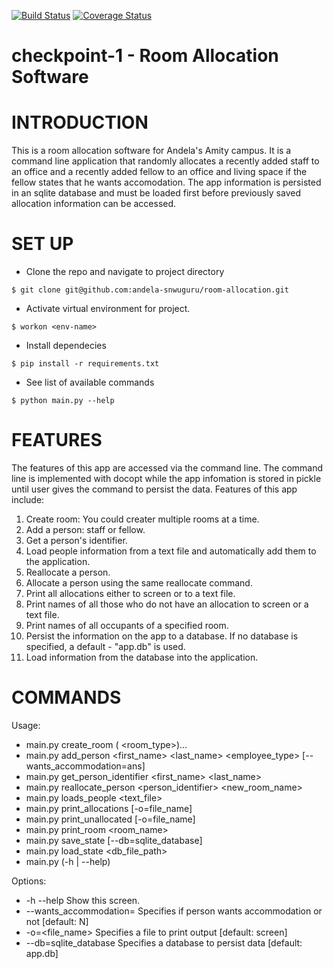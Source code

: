 [![Build Status](https://travis-ci.org/andela-cdike/checkpoint-1.svg?branch=development)](https://travis-ci.org/andela-cdike/checkpoint-1)
[![Coverage Status](https://coveralls.io/repos/github/andela-cdike/checkpoint-1/badge.svg?branch=development)](https://coveralls.io/github/andela-cdike/checkpoint-1?branch=development)

# checkpoint-1 - Room Allocation Software

# INTRODUCTION
This is a room allocation software for Andela's Amity campus. It is a command line application that randomly allocates a recently added staff to an office and a recently added fellow to an office and living space if the fellow states that he wants accomodation. The app information is persisted in an sqlite database and must be loaded first before previously saved allocation information can be accessed.

# SET UP
* Clone the repo and navigate to project directory
```shell
$ git clone git@github.com:andela-snwuguru/room-allocation.git
```
* Activate virtual environment for project.
```shell
$ workon <env-name>
```

* Install dependecies
```shell
$ pip install -r requirements.txt
```
* See list of available commands
```shell
$ python main.py --help
```

# FEATURES
The features of this app are accessed via the command line. The command line is implemented with docopt while the app infomation is stored in pickle until user gives the command to persist the data. Features of this app include:

1. Create room: You could creater multiple rooms at a time.
2. Add a person: staff or fellow.
3. Get a person's identifier.
4. Load people information from a text file and automatically add them to the application.
5. Reallocate a person.
6. Allocate a person using the same reallocate command.
7. Print all allocations either to screen or to a text file.
8. Print names of all those who do not have an allocation to screen or a text file.
9. Print names of all occupants of a specified room.
10. Persist the information on the app to a database. If no database is specified, a default - "app.db" is used.
11. Load information from the database into the application.


# COMMANDS

Usage:
*  main.py create_room (<name> <floor> <room_type>)...
*  main.py add_person <first_name> <last_name> <employee_type> [--wants_accommodation=ans]
*  main.py get_person_identifier <first_name> <last_name>
*  main.py reallocate_person <person_identifier> <new_room_name>
*  main.py loads_people <text_file>
*  main.py print_allocations [-o=file_name]
*  main.py print_unallocated [-o=file_name]
*  main.py print_room <room_name>
*  main.py save_state [--db=sqlite_database]
*  main.py load_state <db_file_path>
*  main.py (-h | --help)

Options:
*  -h --help                    Show this screen.
*  --wants_accommodation=<ans>  Specifies if person wants accommodation or not [default: N]
*  -o=<file_name>               Specifies a file to print output [default: screen]
*  --db=sqlite_database         Specifies a database to persist data [default: app.db]


